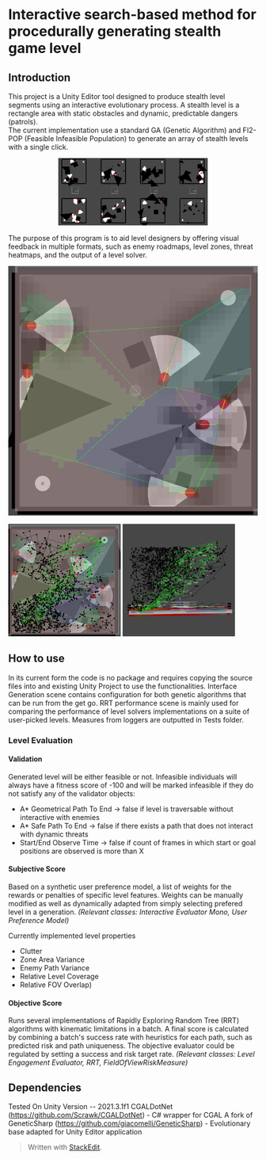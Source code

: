 # Interactive search-based method for procedurally  generating stealth game level
## Introduction

This project is a Unity Editor tool designed to produce stealth level segments using an interactive evolutionary process. A stealth level is a rectangle area with static obstacles and dynamic, predictable dangers (patrols).  
The current implementation use a standard GA (Genetic Algorithm) and FI2-POP (Feasible Infeasible Population) to generate an array of stealth levels with a single click.

<p align="center">
  <img width="60%"  src="RandomGeneration.png">
</p>


The purpose of this program is to aid level designers by offering visual feedback in multiple formats, such as enemy roadmaps, level zones, threat heatmaps, and the output of a level solver.

![Level roadmap and threat heatmap](LevelRoadmap.png)

<img src="RRT2D.png" width="45%"></img> <img src="RRT3D.png" width="45%"></img> 



## How to use
In its current form the code is no package and requires copying the source files into and existing Unity Project to use the functionalities. Interface Generation scene contains configuration for both genetic algorithms that can be run from the get go. RRT performance scene is mainly used for comparing the performance of level solvers implementations on a suite of user-picked levels. Measures from loggers are outputted in Tests folder.


### Level Evaluation
#### Validation
Generated level will be either feasible or not. Infeasible individuals will always have a fitness score of -100 and will be marked infeasible if they do not satisfy any of the validator objects:
 - A* Geometrical Path To End  -> false if level is traversable without interactive with enemies
 - A* Safe Path To End -> false if there exists a path that does not interact with dynamic threats
 - Start/End Observe Time -> false if count of frames in which start or goal positions are observed is more than X
 
 #### Subjective Score
Based on a synthetic user preference model, a list of weights for the rewards or penalties of specific level features.
Weights can be manually modified as well as dynamically adapted from simply selecting prefered level in a generation. *(Relevant classes: Interactive Evaluator Mono, User Preference Model)*

 Currently implemented level properties
 - Clutter
 - Zone Area Variance
 - Enemy Path Variance
 - Relative Level Coverage
 - Relative FOV Overlap)
 
 #### Objective Score
Runs several implementations of Rapidly Exploring Random Tree (RRT) algorithms with kinematic limitations in a batch. A final score is calculated by combining a batch's success rate with heuristics for each path, such as predicted risk and path uniqueness. The objective evaluator could be regulated by setting a success and risk target rate. *(Relevant classes: Level Engagement Evaluator, RRT, FieldOfViewRiskMeasure)*


## Dependencies
Tested On Unity Version -- 2021.3.1f1
CGALDotNet (https://github.com/Scrawk/CGALDotNet) - C# wrapper for CGAL
A fork of GeneticSharp (https://github.com/giacomelli/GeneticSharp) - Evolutionary base adapted for Unity Editor application






> Written with [StackEdit](https://stackedit.io/).